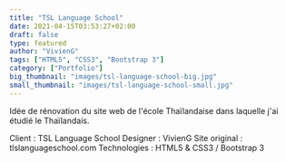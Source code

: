 ```yaml
---
title: "TSL Language School"
date: 2021-04-15T03:53:27+02:00
draft: false
type: featured
author: "VivienG"
tags: ["HTML5", "CSS3", "Bootstrap 3"]
category: ["Portfolio"]
big_thumbnail: "images/tsl-language-school-big.jpg"
small_thumbnail: "images/tsl-language-school-small.jpg"
---
```


Idée de rénovation du site web de l'école Thaïlandaise dans laquelle j'ai étudié le Thaïlandais.

Client : TSL Language School
Designer : VivienG
Site original : tlslanguageschool.com
Technologies : HTML5 & CSS3 / Bootstrap 3